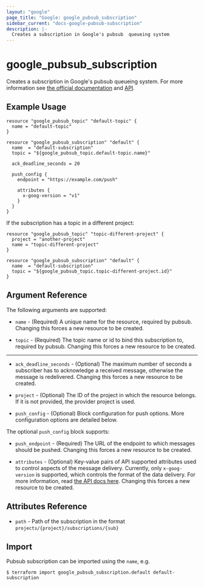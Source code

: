 ```yaml
---
layout: "google"
page_title: "Google: google_pubsub_subscription"
sidebar_current: "docs-google-pubsub-subscription"
description: |-
  Creates a subscription in Google's pubsub  queueing system
---
```


# google\_pubsub\_subscription

Creates a subscription in Google's pubsub queueing system. For more information see
[the official documentation](https://cloud.google.com/pubsub/docs) and
[API](https://cloud.google.com/pubsub/docs/reference/rest/v1/projects.subscriptions).


## Example Usage

```hcl
resource "google_pubsub_topic" "default-topic" {
  name = "default-topic"
}

resource "google_pubsub_subscription" "default" {
  name  = "default-subscription"
  topic = "${google_pubsub_topic.default-topic.name}"

  ack_deadline_seconds = 20

  push_config {
    endpoint = "https://example.com/push"

    attributes {
      x-goog-version = "v1"
    }
  }
}
```

If the subscription has a topic in a different project:

```hcl
resource "google_pubsub_topic" "topic-different-project" {
  project = "another-project"
  name = "topic-different-project"
}

resource "google_pubsub_subscription" "default" {
  name  = "default-subscription"
  topic = "${google_pubsub_topic.topic-different-project.id}"
}
```

## Argument Reference

The following arguments are supported:

* `name` - (Required) A unique name for the resource, required by pubsub.
    Changing this forces a new resource to be created.

* `topic` - (Required) The topic name or id to bind this subscription to, required by pubsub.
    Changing this forces a new resource to be created.

- - -

* `ack_deadline_seconds` - (Optional) The maximum number of seconds a
    subscriber has to acknowledge a received message, otherwise the message is
    redelivered. Changing this forces a new resource to be created.

* `project` - (Optional) The ID of the project in which the resource belongs. If it
    is not provided, the provider project is used.

* `push_config` - (Optional) Block configuration for push options. More
    configuration options are detailed below.

The optional `push_config` block supports:

* `push_endpoint` - (Required) The URL of the endpoint to which messages should
    be pushed. Changing this forces a new resource to be created.

* `attributes` - (Optional) Key-value pairs of API supported attributes used
    to control aspects of the message delivery. Currently, only
    `x-goog-version` is supported, which controls the format of the data
    delivery. For more information, read [the API docs
    here](https://cloud.google.com/pubsub/reference/rest/v1/projects.subscriptions#PushConfig.FIELDS.attributes).
    Changing this forces a new resource to be created.

## Attributes Reference

* `path` - Path of the subscription in the format `projects/{project}/subscriptions/{sub}`

## Import

Pubsub subscription can be imported using the `name`, e.g.

```
$ terraform import google_pubsub_subscription.default default-subscription
```

